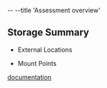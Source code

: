-- --title 'Assessment overview'

## Storage Summary
-  External Locations

-  Mount Points

[documentation](https://github.com/databrickslabs/ucx/blob/main/docs/assessment.md)
